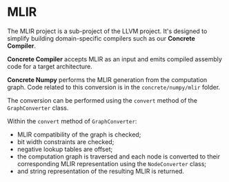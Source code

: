 # MLIR

The MLIR project is a sub-project of the LLVM project. It's designed to simplify building domain-specific compilers such as our **Concrete Compiler**.

**Concrete Compiler** accepts MLIR as an input and emits compiled assembly code for a target architecture.

**Concrete Numpy** performs the MLIR generation from the computation graph. Code related to this conversion is in the `concrete/numpy/mlir` folder.

The conversion can be performed using the `convert` method of the `GraphConverter` class.

Within the `convert` method of `GraphConverter`:

* MLIR compatibility of the graph is checked;
* bit width constraints are checked;
* negative lookup tables are offset;
* the computation graph is traversed and each node is converted to their corresponding MLIR representation using the `NodeConverter` class;
* and string representation of the resulting MLIR is returned.
